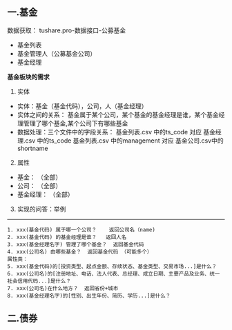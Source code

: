 

## 一.基金
数据获取： tushare.pro-数据接口-公募基金
- 基金列表 
- 基金管理人（公募基金公司） 
- 基金经理

**基金板块的需求**

1. 实体
- 实体：基金（基金代码），公司，人（基金经理）
-  实体之间的关系： 基金属于某个公司，某个基金的基金经理是谁，某个基金经理管理了哪个基金,某个公司下有哪些基金
- 数据处理：三个文件中的字段关系： 
   基金列表.csv 中的ts_code 对应 基金经理.csv 中的ts_code
   基金列表.csv 中的management 对应 基金公司.csv中的 shortname
2. 属性
- 基金：    （全部）
- 公司：    （全部）
- 基金经理： （全部）

3. 实现的问答：举例
---
    1. xxx(基金代码) 属于哪一个公司？    返回公司名（name)
    2. xxx(基金代码) 的基金经理是谁？   返回人名
    3. xxx(基金经理名字) 管理了哪个基金？  返回基金代码
    4. xxx(公司名) 由哪些基金？  返回基金代码 （可能多个）
    属性类：
    5. xxx(基金代码)的[投资类型、起点金额、存续状态、基金类型、交易市场...]是什么？
    6. xxx(公司名)的[注册地址、电话、法人代表、总经理、成立日期、主要产品及业务、统一社会信用代码...]是什么？
    7. xxx(公司名)在什么地方？  返回省份+城市
    8. xxx(基金经理名字)的[性别、出生年份、简历、学历...]是什么？


## 二.债券





